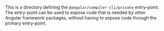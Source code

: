 This is a directory defining the `@angular/compiler-cli/private` entry-point. The entry-point can be used to
expose code that is needed by other Angular framework packages, without having to expose code through the primary
entry-point.